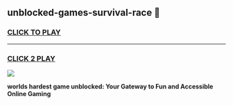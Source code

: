 
## unblocked-games-survival-race 👋
<h3>
<a href="https://premium.freeplayer.one?title=unblocked-games-survival-race&ref=14F">CLICK TO PLAY</a></h3>
<hr>

<h3>
<a href="https://premium.freeplayer.one?title=unblocked-games-survival-race&ref=14F">CLICK 2 PLAY</a>
  
</h3>

<a href="https://premium.freeplayer.one?title=unblocked-games-survival-race&ref=12F/"><img src="https://clearcache.store/games.png"></a>


**worlds hardest game unblocked: Your Gateway to Fun and Accessible Online Gaming**
